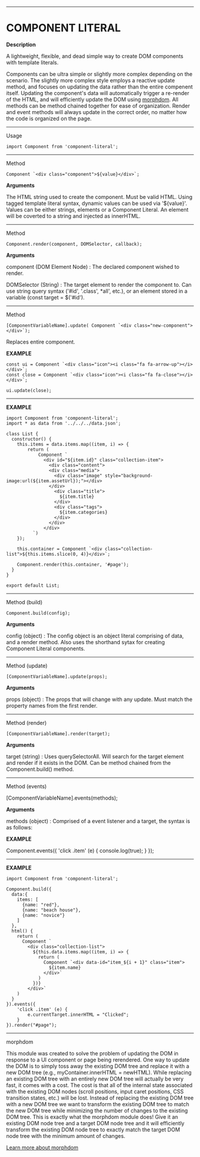 ******************************************** 
# COMPONENT LITERAL

**Description**

A lightweight, flexible, and dead simple way to create DOM components with template literals.

Components can be ultra simple or slightly more complex depending on the scenario. The slightly more complex style employs a reactive update method, and focuses on updating the data rather than the entire compenent itself. Updating the component's data will automatically trigger a re-render of the HTML, and will efficiently update the DOM using [morphdom](https://github.com/patrick-steele-idem/morphdom). All methods can be method chained together for ease of organization. Render and event methods will always update in the correct order, no matter how the code is organized on the page.

********************************************

Usage

    import Component from 'component-literal';
    

********************************************

Method

    Component `<div class="component">${value}</div>`;

**Arguments**

The HTML string used to create the component. Must be valid HTML. Using tagged template literal syntax, dynamic values can be used via '${value}'. Values can be either strings, elements or a Component Literal. An element will be coverted to a string and injected as innerHTML.

********************************************
Method

    Component.render(component, DOMSelector, callback);

**Arguments**

component (DOM Element Node) :
The declared component wished to render.

DOMSelector (String) :
The target element to render the component to. Can use string query syntax ('#id', '.class', *all', etc.), or an element stored in a variable (const target = $('#id'). 

********************************************
Method

    [ComponentVariableName].update( Component `<div class="new-component"></div>`);

Replaces entire component.

**EXAMPLE**

    const ui = Component `<div class="icon"><i class="fa fa-arrow-up"></i></div>`;
    const close = Component `<div class="icon"><i class="fa fa-close"></i></div>`;

    ui.update(close);

********************************************

**EXAMPLE**

    import Component from 'component-literal';
    import * as data from '../../../data.json';
  
    class List {
      constructor() {
        this.items = data.items.map((item, i) => {
            return (
                Component `
                  <div id="${item.id}" class="collection-item">
                    <div class="content">
                    <div class="media">
                      <div class="image" style="background-image:url(${item.assetUrl});"></div>
                    </div>
                      <div class="title">
                        ${item.title}
                      </div>
                      <div class="tags">
                        ${item.categories}
                      </div>
                    </div>
                  </div>
              `)
        });

        this.container = Component `<div class="collection-list">${this.items.slice(0, 4)}</div>`;
        
        Component.render(this.container, '#page');
      }
    }

    export default List;

********************************************

Method (build)

    Component.build(config);

**Arguments**

config (object) :
The config object is an object literal comprising of data, and a render method. Also uses the shorthand sytax for creating Component Literal components.

********************************************

Method (update)

    [ComponentVariableName].update(props);

**Arguments**

props (object) :
The props that will change with any update. Must match the property names from the first render.

********************************************

Method (render)

    [ComponentVariableName].render(target);

**Arguments**

target (string) :
Uses querySelectorAll. Will search for the target element and render if it exists in the DOM. Can be method chained from the Component.build() method.

********************************************

Method (events)

  [ComponentVariableName].events(methods);

**Arguments**

methods (object) :
Comprised of a event listener and a target, the syntax is as follows:

**EXAMPLE**
  
  Component.events({
    'click .item' (e) {
      console.log(true);
    }
  });

********************************************

**EXAMPLE**

    import Component from 'component-literal';
    
    Component.build({
      data:{
        items: [
          {name: "red"}, 
          {name: "beach house"}, 
          {name: "novice"}
        ]
      },
      html() {
        return (
          Component `
            <div class="collection-list">
              ${this.data.items.map((item, i) => {
                return (
                  Component `<div data-id="item_${i + 1}" class="item">
                    ${item.name}
                  </div>`
                )
              })}
            </div>`
        )
      }
    }).events({
        'click .item' (e) {
            e.currentTarget.innerHTML = "Clicked";
        }
    }).render("#page");


********************************************
morphdom

This module was created to solve the problem of updating the DOM in response to a UI component or page being rerendered. One way to update the DOM is to simply toss away the existing DOM tree and replace it with a new DOM tree (e.g., myContainer.innerHTML = newHTML). While replacing an existing DOM tree with an entirely new DOM tree will actually be very fast, it comes with a cost. The cost is that all of the internal state associated with the existing DOM nodes (scroll positions, input caret positions, CSS transition states, etc.) will be lost. Instead of replacing the existing DOM tree with a new DOM tree we want to transform the existing DOM tree to match the new DOM tree while minimizing the number of changes to the existing DOM tree. This is exactly what the morphdom module does! Give it an existing DOM node tree and a target DOM node tree and it will efficiently transform the existing DOM node tree to exactly match the target DOM node tree with the minimum amount of changes.

[Learn more about morphdom](https://github.com/patrick-steele-idem/morphdom)
